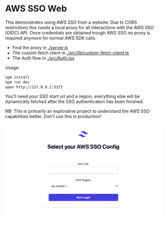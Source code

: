 # AWS SSO Web

This demonstrates using AWS SSO from a website. Due to CORS restrictions this needs a local proxy for all interactions with the AWS SSO (OIDC) API. Once credentials are obtained trough AWS SSO no proxy is required anymore for normal AWS SDK calls.

- Find the proxy in [./server.js](./server.js)
- The custom fetch client in [./src/lib/custom-fetch-client.ts](./src/lib/custom-fetch-client.ts)
- The Auth flow in [./src/Auth.tsx](./src/Auth.tsx)

Usage:

```
npm install
npm run dev
open http://127.0.0.1:5173
```

You'll need your SSO start url and a region, everything else will be dynamically fetched after the SSO authentication has been finished.

NB: This is primarily an explorative project to understand the AWS SSO capabilities better. Don't use this in production!

![start.png](start.png)


